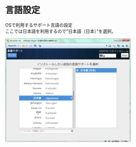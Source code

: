 # 言語設定
OSで利用するサポート言語の設定  
ここでは日本語を利用するので”日本語（日本）”を選択。  

<img src="images/centos7_005.png" width="80%" />  
